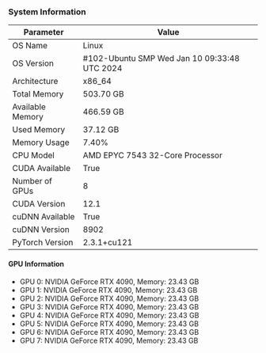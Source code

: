 ### System Information

| Parameter | Value |
| --- | --- |
| OS Name | Linux |
| OS Version | #102-Ubuntu SMP Wed Jan 10 09:33:48 UTC 2024 |
| Architecture | x86_64 |
| Total Memory | 503.70 GB |
| Available Memory | 466.59 GB |
| Used Memory | 37.12 GB |
| Memory Usage | 7.40% |
| CPU Model | AMD EPYC 7543 32-Core Processor |
| CUDA Available | True |
| Number of GPUs | 8 |
| CUDA Version | 12.1 |
| cuDNN Available | True |
| cuDNN Version | 8902 |
| PyTorch Version | 2.3.1+cu121 |

#### GPU Information

- GPU 0: NVIDIA GeForce RTX 4090, Memory: 23.43 GB
- GPU 1: NVIDIA GeForce RTX 4090, Memory: 23.43 GB
- GPU 2: NVIDIA GeForce RTX 4090, Memory: 23.43 GB
- GPU 3: NVIDIA GeForce RTX 4090, Memory: 23.43 GB
- GPU 4: NVIDIA GeForce RTX 4090, Memory: 23.43 GB
- GPU 5: NVIDIA GeForce RTX 4090, Memory: 23.43 GB
- GPU 6: NVIDIA GeForce RTX 4090, Memory: 23.43 GB
- GPU 7: NVIDIA GeForce RTX 4090, Memory: 23.43 GB
